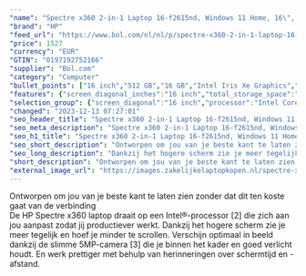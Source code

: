 ```yaml
---
"name": "Spectre x360 2-in-1 Laptop 16-f2615nd, Windows 11 Home, 16\", touchscreen, Intel® Core™ i7, 16GB RAM, 512GB SSD, 3K+, Nightfall Black"
"brand": "HP"
"feed_url": "https://www.bol.com/nl/nl/p/spectre-x360-2-in-1-laptop-16-f2615nd-windows-11-home-16-touchscreen-intel-core-i7-16gb-ram-512gb-ssd-3k-nightfall-black/9300000147938264"
"price": 1527
"currency": "EUR"
"GTIN": "0197192752166"
"supplier": "Bol.com"
"category": "Computer"
"bullet_points": ["16 inch","512 GB","16 GB","Intel Iris Xe Graphics","2-in-1","Windows"]
"features": {"screen_diagonal_inches":"16 inch","total_storage_space":"512 GB","memory_size":"16 GB","graphics_card":"Intel Iris Xe Graphics","purpose_laptop":"2-in-1","operating_system":"Windows"}
"selection_group": {"screen_diagonal":"16 inch","processor":"Intel Core i7","changed_price_past_3_days":false,"product_family":"Spectre"}
"changed": "2023-12-13 07:27:01"
"seo_header_title": "Spectre x360 2-in-1 Laptop 16-f2615nd, Windows 11 Home, 16\", touchscreen, Intel® Core™ i7, 16GB RAM, 512GB SSD, 3K+, Nightfall Black"
"seo_meta_description": "Spectre x360 2-in-1 Laptop 16-f2615nd, Windows 11 Home, 16\", touchscreen, Intel® Core™ i7, 16GB RAM, 512GB SSD, 3K+, Nightfall Black"
"seo_h1_title": "Spectre x360 2-in-1 Laptop 16-f2615nd, Windows 11 Home, 16\", touchscreen, Intel® Core™ i7, 16GB RAM, 512GB SSD, 3K+, Nightfall Black"
"seo_short_description": "Ontworpen om jou van je beste kant te laten zien zonder dat dit ten koste gaat van de verbinding <br />De HP Spectre x360 laptop draait op een Intel®-processor [2] die zich aan jou aanpast zodat jij productiever werkt."
"seo_long_description": "Dankzij het hogere scherm zie je meer tegelijk en hoef je minder te scrollen. Verschijn optimaal in beeld dankzij de slimme 5MP-camera [3] die je binnen het kader en goed verlicht houdt. En werk prettiger met behulp van herinneringen over schermtijd en -afstand."
"short_description": "Ontworpen om jou van je beste kant te laten zien zonder dat dit ten koste gaat van de verbinding De HP Spectre x360 laptop draait op een Intel®-processor [2] die zich aan jou aanpast zodat jij productiever werkt. Dankzij het hogere scherm zie je meer tegelijk en hoef je minder te scrollen. Verschijn optimaal in beeld dankzij de slimme 5MP-camera [3] die je binnen het kader en goed verlicht houdt. En werk prettiger met behulp van herinneringen over schermtijd en -afstand."
"external_image_url": "https://images.zakelijkelaptopkopen.nl/spectre-x360-2-in-1-laptop-16-f2615nd-windows-11-home-16-touchscreen-intel-core-i7-16gb-ram-512gb-ssd-3k-nightfall-black.webp"
---
```


Ontworpen om jou van je beste kant te laten zien zonder dat dit ten koste gaat van de verbinding <br />De HP Spectre x360 laptop draait op een Intel®-processor [2] die zich aan jou aanpast zodat jij productiever werkt. Dankzij het hogere scherm zie je meer tegelijk en hoef je minder te scrollen. Verschijn optimaal in beeld dankzij de slimme 5MP-camera [3] die je binnen het kader en goed verlicht houdt. En werk prettiger met behulp van herinneringen over schermtijd en -afstand.